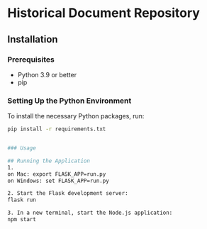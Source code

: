 # Historical Document Repository

## Installation

### Prerequisites
- Python 3.9 or better
- pip

### Setting Up the Python Environment
To install the necessary Python packages, run:

```bash
pip install -r requirements.txt


### Usage

## Running the Application
1.
on Mac: export FLASK_APP=run.py
on Windows: set FLASK_APP=run.py

2. Start the Flask development server:
flask run

3. In a new terminal, start the Node.js application:
npm start
